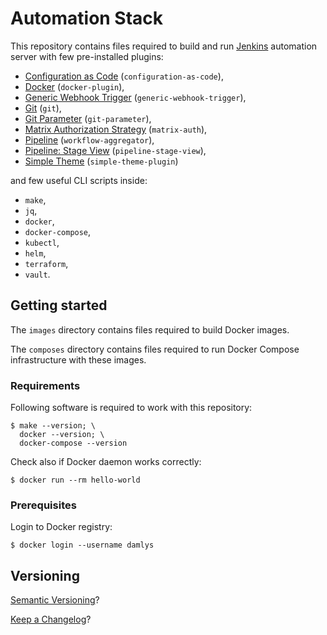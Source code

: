 Automation Stack
===

This repository contains files required to build and run
[Jenkins](https://jenkins.io/) automation server
with few pre-installed plugins:

- [Configuration as Code](https://plugins.jenkins.io/configuration-as-code) (`configuration-as-code`),
- [Docker](https://plugins.jenkins.io/docker-plugin) (`docker-plugin`),
- [Generic Webhook Trigger](https://plugins.jenkins.io/generic-webhook-trigger) (`generic-webhook-trigger`),
- [Git](https://plugins.jenkins.io/git) (`git`),
- [Git Parameter](https://plugins.jenkins.io/git-parameter) (`git-parameter`),
- [Matrix Authorization Strategy](https://plugins.jenkins.io/matrix-auth) (`matrix-auth`),
- [Pipeline](https://plugins.jenkins.io/workflow-aggregator) (`workflow-aggregator`),
- [Pipeline: Stage View](https://plugins.jenkins.io/pipeline-stage-view) (`pipeline-stage-view`),
- [Simple Theme](https://plugins.jenkins.io/simple-theme-plugin) (`simple-theme-plugin`)

and few useful CLI scripts inside:

- `make`,
- `jq`,
- `docker`,
- `docker-compose`,
- `kubectl`,
- `helm`,
- `terraform`,
- `vault`.

## Getting started

The `images` directory contains files required to build
Docker images.

The `composes` directory contains files required to run
Docker Compose infrastructure with these images.

### Requirements

Following software is required to work with this repository:

```
$ make --version; \
  docker --version; \
  docker-compose --version
```

Check also if Docker daemon works correctly:

```
$ docker run --rm hello-world
```

### Prerequisites

Login to Docker registry:

```
$ docker login --username damlys
```

## Versioning

[Semantic Versioning](http://semver.org/)?

[Keep a Changelog](https://keepachangelog.com/)?
